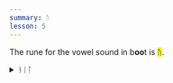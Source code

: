 ```yaml
---
summary: ᚢ
lesson: 5
---
```


The rune for the vowel sound in b<strong>oo</strong>t is <mark>ᚢ</mark>.



<details>
    <summary>ᚾᛁᛚ</summary>
    <p>kneel</p>
</details>
